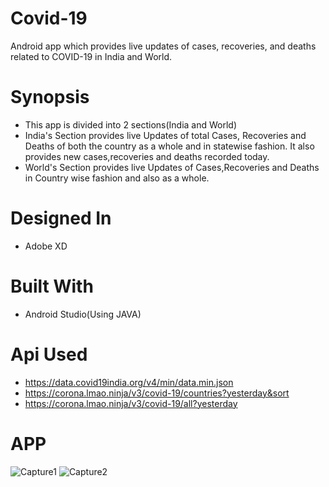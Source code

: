 # Covid-19
Android app which provides live updates of cases, recoveries, and deaths related to  COVID-19 in India and World.
# Synopsis
* This app is divided into 2 sections(India and World)
* India's Section provides live Updates of total Cases, Recoveries and Deaths of both the country as a whole and in statewise fashion. It also provides new cases,recoveries and deaths recorded today.
* World's Section provides live Updates of Cases,Recoveries and Deaths in Country wise fashion and also as a whole.
# Designed In
* Adobe XD
# Built With 
* Android Studio(Using JAVA)
# Api Used
* https://data.covid19india.org/v4/min/data.min.json
* https://corona.lmao.ninja/v3/covid-19/countries?yesterday&sort
* https://corona.lmao.ninja/v3/covid-19/all?yesterday
# APP

![Capture1](https://user-images.githubusercontent.com/63808921/87069840-8645d480-c235-11ea-926d-43b747cf1dac.JPG)
![Capture2](https://user-images.githubusercontent.com/63808921/87069945-ad040b00-c235-11ea-9457-f1ccfd74a814.JPG)

